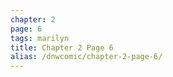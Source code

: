 ```yaml
---
chapter: 2
page: 6
tags: marilyn
title: Chapter 2 Page 6
alias: /dnwcomic/chapter-2-page-6/
---
```

